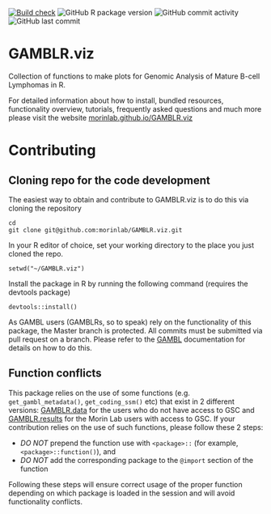 [![Build check](https://github.com/morinlab/GAMBLR.viz/actions/workflows/badge.svg)](https://github.com/morinlab/GAMBLR.viz/actions)
![GitHub R package version](https://img.shields.io/github/r-package/v/morinlab/GAMBLR.viz)
![GitHub commit activity](https://img.shields.io/github/commit-activity/m/morinlab/GAMBLR.viz)
![GitHub last commit](https://img.shields.io/github/last-commit/morinlab/GAMBLR.viz)


# GAMBLR.viz

Collection of functions to make plots for Genomic Analysis of Mature B-cell
Lymphomas in R.

For detailed information about how to install, bundled resources, functionality
overview, tutorials, frequently asked questions and much more please visit the
website [morinlab.github.io/GAMBLR.viz](morinlab.github.io/GAMBLR.viz)

# Contributing

## Cloning repo for the code development

The easiest way to obtain and contribute to GAMBLR.viz is to do this via cloning the repository

```
cd
git clone git@github.com:morinlab/GAMBLR.viz.git
```

In your R editor of choice, set your working directory to the place you just cloned the repo.

```
setwd("~/GAMBLR.viz")
```

Install the package in R by running the following command (requires the devtools package)

```
devtools::install()
```

As GAMBL users (GAMBLRs, so to speak) rely on the functionality of this package, the Master branch is protected. All commits must be submitted via pull request on a branch. Please refer to the [GAMBL](https://github.com/morinlab/gambl#contribution-guidelines) documentation for details on how to do this.

## Function conflicts

This package relies on the use of some functions (e.g. `get_gambl_metadata()`, `get_coding_ssm()` etc) that exist in 2 different versions: [GAMBLR.data](https://github.com/morinlab/GAMBLR.data) for the users who do not have access to GSC and [GAMBLR.results](https://github.com/morinlab/GAMBLR.results) for the Morin Lab users with access to GSC. If your contribution relies on the use of such functions, please follow these 2 steps:

* *DO NOT* prepend the function use with `<package>::` (for example, `<package>::function()`), and
* *DO NOT* add the corresponding package to the `@import` section of the function

Following these steps will ensure correct usage of the proper function depending on which package is loaded in the session and will avoid functionality conflicts.
